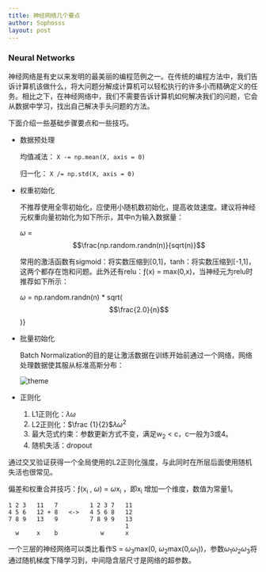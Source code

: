 ```yaml
---
title: 神经网络几个要点
author: Sophosss
layout: post
---
```

### Neural Networks

神经网络是有史以来发明的最美丽的编程范例之一。在传统的编程方法中，我们告诉计算机该做什么，将大问题分解成计算机可以轻松执行的许多小而精确定义的任务。相比之下，在神经网络中，我们不需要告诉计算机如何解决我们的问题，它会从数据中学习，找出自己解决手头问题的方法。

下面介绍一些基础步骤要点和一些技巧。

- 数据预处理

  均值减法： `X -= np.mean(X, axis = 0)`

  归一化： `X /= np.std(X, axis = 0)`

- 权重初始化

  不推荐使用全零初始化，应使用小随机数初始化，提高收敛速度。建议将神经元权重向量初始化为如下所示，其中n为输入数据量：

  $\omega$ = $$\frac{np.random.randn(n)}{sqrt(n)}$$

  常用的激活函数有sigmoid：将实数压缩到[0,1]，tanh：将实数压缩到[-1,1]，这两个都存在饱和问题。此外还有relu：&fnof;(x) = max(0,x)，当神经元为relu时推荐如下所示：

  $\omega$ = np.random.randn(n) * sqrt($$\frac{2.0}{n}$$)}

- 批量初始化

  Batch Normalization的目的是让激活数据在训练开始前通过一个网络，网络处理数据使其服从标准高斯分布：

  ![theme](https://Sophosss.github.io/assets/images/5.png)

- 正则化
  1. L1正则化：$\lambda$$\omega$
  2. L2正则化：$\frac {1}{2}$$\lambda$$\omega$<sup>2</sup>
  3. 最大范式约束：参数更新方式不变，满足w<sub>2</sub> < c，c一般为3或4。
  4. 随机失活：dropout

通过交叉验证获得一个全局使用的L2正则化强度，与此同时在所层后面使用随机失活也很常见。

偏差和权重合并技巧：&fnof;(x<sub>i</sub> , $\omega$) = $\omega$x<sub>i</sub> ，即x<sub>i</sub> 增加一个维度，数值为常量1。

```
1 2 3   11   7         1 2 3 7   11
4 5 6   12 + 8   <->   4 5 6 8   12
7 8 9   13   9         7 8 9 9   13
                                 1
  w     x    b            w      x
```

一个三层的神经网络可以类比看作S = $\omega$<sub>3</sub>max(0, $\omega$<sub>2</sub>max(0,$\omega$<sub>1</sub>))，参数$\omega$<sub>1</sub>$\omega$<sub>2</sub>$\omega$<sub>3</sub>将通过随机梯度下降学习到，中间隐含层尺寸是网络的超参数。
